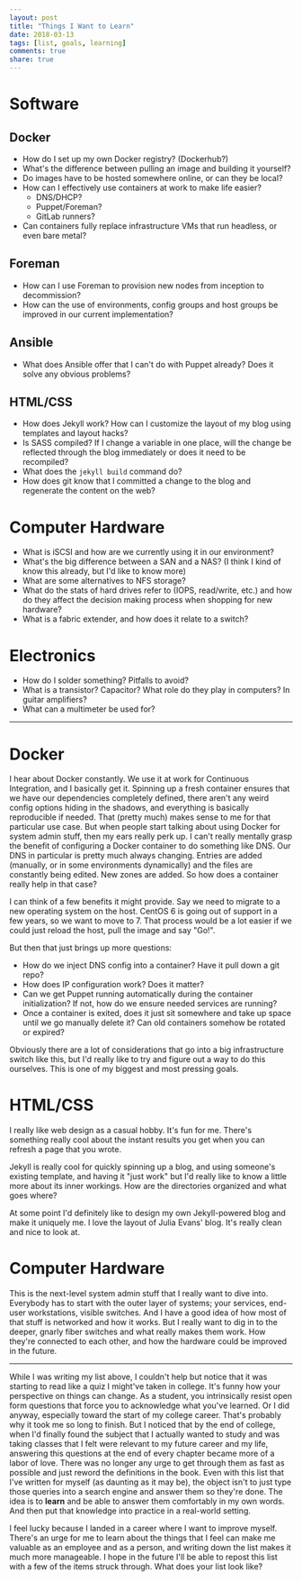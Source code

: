 ```yaml
---
layout: post
title: "Things I Want to Learn"
date: 2018-03-13
tags: [list, goals, learning]
comments: true
share: true
---
```


# Software

## Docker

* How do I set up my own Docker registry? (Dockerhub?)
* What's the difference between pulling an image and building it yourself?
* Do images have to be hosted somewhere online, or can they be local?
* How can I effectively use containers at work to make life easier?
  * DNS/DHCP?
  * Puppet/Foreman?
  * GitLab runners?
* Can containers fully replace infrastructure VMs that run headless, or even bare metal?

## Foreman

* How can I use Foreman to provision new nodes from inception to decommission?
* How can the use of environments, config groups and host groups be improved in our current implementation?

## Ansible

* What does Ansible offer that I can't do with Puppet already? Does it solve any obvious problems?

## HTML/CSS

* How does Jekyll work? How can I customize the layout of my blog using templates and layout hacks?
* Is SASS compiled? If I change a variable in one place, will the change be reflected through the blog immediately or does it need to be recompiled? 
* What does the `jekyll build` command do? 
* How does git know that I committed a change to the blog and regenerate the content on the web?

# Computer Hardware

* What is iSCSI and how are we currently using it in our environment?
* What's the big difference between a SAN and a NAS? (I think I kind of know this already, but I'd like to know more)
* What are some alternatives to NFS storage?
* What do the stats of hard drives refer to (IOPS, read/write, etc.) and how do they affect the decision making process when shopping for new hardware?
* What is a fabric extender, and how does it relate to a switch?

# Electronics

* How do I solder something? Pitfalls to avoid?
* What is a transistor? Capacitor? What role do they play in computers? In guitar amplifiers?
* What can a multimeter be used for?

---

# Docker

I hear about Docker constantly. We use it at work for Continuous Integration, and I basically get it. Spinning up a fresh container ensures that we have our dependencies completely defined, there aren't any weird config options hiding in the shadows, and everything is basically reproducible if needed. That (pretty much) makes sense to me for that particular use case. But when people start talking about using Docker for system admin stuff, then my ears really perk up. I can't really mentally grasp the benefit of configuring a Docker container to do something like DNS. Our DNS in particular is pretty much always changing. Entries are added (manually, or in some environments dynamically) and the files are constantly being edited. New zones are added. So how does a container really help in that case? 

I can think of a few benefits it might provide. Say we need to migrate to a new operating system on the host. CentOS 6 is going out of support in a few years, so we want to move to 7. That process would be a lot easier if we could just reload the host, pull the image and say "Go!". 

But then that just brings up more questions:

* How do we inject DNS config into a container? Have it pull down a git repo?
* How does IP configuration work? Does it matter?
* Can we get Puppet running automatically during the container initialization? If not, how do we ensure needed services are running?
* Once a container is exited, does it just sit somewhere and take up space until we go manually delete it? Can old containers somehow be rotated or expired?

Obviously there are a lot of considerations that go into a big infrastructure switch like this, but I'd really like to try and figure out a way to do this ourselves. This is one of my biggest and most pressing goals.

# HTML/CSS

I really like web design as a casual hobby. It's fun for me. There's something really cool about the instant results you get when you can refresh a page that you wrote.

Jekyll is really cool for quickly spinning up a blog, and using someone's existing template, and having it "just work" but I'd really like to know a little more about its inner workings. How are the directories organized and what goes where? 

At some point I'd definitely like to design my own Jekyll-powered blog and make it uniquely me. I love the layout of Julia Evans' blog. It's really clean and nice to look at.

# Computer Hardware

This is the next-level system admin stuff that I really want to dive into. Everybody has to start with the outer layer of systems; your services, end-user workstations, visible switches. And I have a good idea of how most of that stuff is networked and how it works. But I really want to dig in to the deeper, gnarly fiber switches and what really makes them work. How they're connected to each other, and how the hardware could be improved in the future.

---

While I was writing my list above, I couldn't help but notice that it was starting to read like a quiz I might've taken in college. It's funny how your perspective on things can change. As a student, you intrinsically resist open form questions that force you to acknowledge what you've learned. Or I did anyway, especially toward the start of my college career. That's probably why it took me so long to finish. But I noticed that by the end of college, when I'd finally found the subject that I actually wanted to study and was taking classes that I felt were relevant to my future career and my life, answering this questions at the end of every chapter became more of a labor of love. There was no longer any urge to get through them as fast as possible and just reword the definitions in the book. Even with this list that I've written for myself (as daunting as it may be), the object isn't to just type those queries into a search engine and answer them so they're done. The idea is to **learn** and be able to answer them comfortably in my own words. And then put that knowledge into practice in a real-world setting. 

I feel lucky because I landed in a career where I want to improve myself. There's an urge for me to learn about the things that I feel can make me valuable as an employee and as a person, and writing down the list makes it much more manageable. I hope in the future I'll be able to repost this list with a few of the items struck through. What does your list look like?
